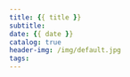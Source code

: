 ```yaml
---
title: {{ title }}
subtitle:
date: {{ date }}
catalog: true
header-img: /img/default.jpg
tags:
---
```

